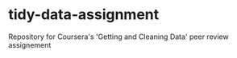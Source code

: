 tidy-data-assignment
====================

Repository for Coursera's 'Getting and Cleaning Data' peer review assignement
